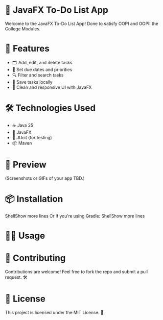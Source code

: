 # 📝 JavaFX To-Do List App
Welcome to the JavaFX To-Do List App! 
Done to satisfy OOPI and OOPII the College Modules. 

# 🚀 Features
- 🗂️ Add, edit, and delete tasks
- 📅 Set due dates and priorities
- 🔍 Filter and search tasks
- 💾 Save tasks locally
- 🎨 Clean and responsive UI with JavaFX

# 🛠️ Technologies Used
- ☕ Java 25 
- 🎨 JavaFX 
- 🧪 JUnit (for testing)
- 📦 Maven

# 📸 Preview
(Screenshots or GIFs of your app TBD.)

# 📦 Installation

ShellShow more lines
Or if you're using Gradle:
ShellShow more lines

# 🧑‍💻 Usage

# 🤝 Contributing
Contributions are welcome! Feel free to fork the repo and submit a pull request. 🛠️

# 📄 License
This project is licensed under the MIT License. 📜

